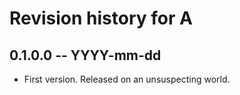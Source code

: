 # Revision history for A

## 0.1.0.0 -- YYYY-mm-dd

* First version. Released on an unsuspecting world.
